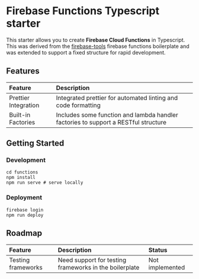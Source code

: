 # Firebase Functions Typescript starter

This starter allows you to create **Firebase Cloud Functions** in Typescript. This
was derived from the [firebase-tools](https://www.npmjs.com/package/firebase-tools)
firebase functions boilerplate and was extended to support a fixed structure for
rapid development.

## Features
| Feature              | Description                                                                        |
|:---------------------|:-----------------------------------------------------------------------------------|
| Prettier Integration | Integrated prettier for automated linting and code formatting                      |
| Built-in Factories   | Includes some function and lambda handler factories to support a RESTful structure |

## Getting Started

### Development

```shell
cd functions
npm install
npm run serve # serve locally
```

### Deployment
```shell
firebase login
npm run deploy
```

## Roadmap

| Feature            | Description                                            | Status          |
|:-------------------|:-------------------------------------------------------|:----------------|
| Testing frameworks | Need support for testing frameworks in the boilerplate | Not implemented |
